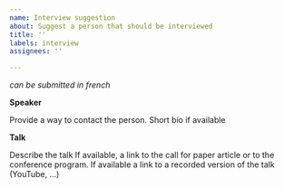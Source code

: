 ```yaml
---
name: Interview suggestion
about: Suggest a person that should be interviewed
title: ''
labels: interview
assignees: ''

---
```


_can be submitted in french_

**Speaker**

Provide a way to contact the person.
Short bio if available

**Talk**

Describe the talk
If available, a link to the call for paper article or to the conference program.
If available a link to a recorded version of the talk (YouTube, ...)
